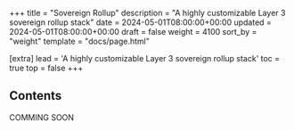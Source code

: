 +++
title = "Sovereign Rollup"
description = "A highly customizable Layer 3 sovereign rollup stack"
date = 2024-05-01T08:00:00+00:00
updated = 2024-05-01T08:00:00+00:00
draft = false
weight = 4100
sort_by = "weight"
template = "docs/page.html"

[extra]
lead = 'A highly customizable Layer 3 sovereign rollup stack'
toc = true
top = false
+++

## Contents
COMMING SOON
